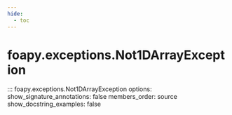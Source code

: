```yaml
---
hide:
  - toc
---
```

# foapy.exceptions.Not1DArrayException

::: foapy.exceptions.Not1DArrayException
    options:
        show_signature_annotations: false
        members_order: source
        show_docstring_examples: false
